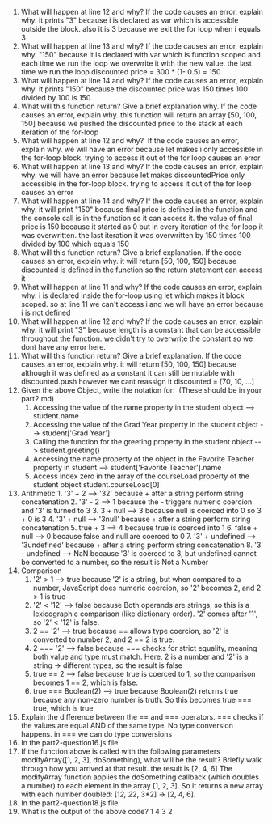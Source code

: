 1. What will happen at line 12 and why? If the code causes an error, explain why. it prints "3" because i is declared as var which is accessible outside the block. also it is 3 because we exit the for loop when i equals 3
2. What will happen at line 13 and why? If the code causes an error, explain why. "150" because it is declared with var which is function scoped and each time we run the loop we overwrite it with the new value. the last time we run the loop discounted price = 300 * (1- 0.5) = 150
3. What will happen at line 14 and why? If the code causes an error, explain why. it prints "150" because the discounted price was 150 times 100 divided by 100 is 150
4. What will this function return? Give a brief explanation why. If the code causes an error, explain why. this function will return an array [50, 100, 150] because we pushed the discounted price to the stack at each iteration of the for-loop
5. What will happen at line 12 and why?  If the code causes an error, explain why. we will have an error because let makes i only accessible in the for-loop block. trying to access it out of the for loop causes an error
6. What will happen at line 13 and why? If the code causes an error, explain why. we will have an error because let makes discountedPrice only accessible in the for-loop block. trying to access it out of the for loop causes an error
7. What will happen at line 14 and why? If the code causes an error, explain why. it will print "150" because final price is defined in the function and the console call is in the function so it can access it. the value of final price is 150 because it started as 0 but in every iteration of the for loop it was overwritten. the last iteration it was overwritten by 150 times 100 divided by 100 which equals 150
8. What will this function return? Give a brief explanation. If the code causes an error, explain why. it will return [50, 100, 150] because discounted is defined in the function so the return statement can access it
9. What will happen at line 11 and why? If the code causes an error, explain why. i is declared inside the for-loop using let which makes it block scoped. so at line 11 we can't access i and we will have an error because i is not defined
10. What will happen at line 12 and why? If the code causes an error, explain why. it will print "3" because length is a constant that can be accessible throughout the function. we didn't try to overwrite the constant so we dont have any error here. 
11. What will this function return? Give a brief explanation. If the code causes an error, explain why. it will return [50, 100, 150] because although it was defined as a constant it can still be mutable with discounted.push however we cant reassign it discounted = [70, 10, ...]
12. Given the above Object, write the notation for:  (These should be in your part2.md)
    1. Accessing the value of the name property in the student object --> student.name
    2. Accessing the value of the Grad Year property in the student object --> student['Grad Year'] 
    3. Calling the function for the greeting property in the student object --> student.greeting()
    4. Accessing the name property of the object in the Favorite Teacher property in student --> student['Favorite Teacher'].name
    5. Access index zero in the array of the courseLoad property of the student object student.courseLoad[0]
 13. Arithmetic
    1. '3' + 2 --> '32' because + after a string perform string concatenation 
    2. '3' - 2 --> 1 because the - triggers numeric coercion and '3' is turned to 3 
    3. 3 + null --> 3 because null is coerced into 0 so 3 + 0 is 3
    4. '3' + null --> '3null' because + after a string perform string concatenation
    5. true + 3 --> 4 because true is coerced into 1 
    6. false + null --> 0 because false and null are coerced to 0
    7. '3' + undefined --> '3undefined' because + after a string perform string concatenation
    8. '3' - undefined --> NaN because '3' is coerced to 3, but undefined cannot be converted to a number, so the result is Not a Number
 14. Comparison
     1.  '2' > 1 --> true because '2' is a string, but when compared to a number, JavaScript does numeric coercion, so '2' becomes 2, and 2 > 1 is true
     2.  '2' < '12' --> false because Both operands are strings, so this is a lexicographic comparison (like dictionary order). '2' comes after '1', so '2' < '12' is false.
     3.  2 == '2' --> true because == allows type coercion, so '2' is converted to number 2, and 2 == 2 is true.
     4.  2 === '2' --> false because === checks for strict equality, meaning both value and type must match. Here, 2 is a number and '2' is a string → different types, so the result is false
     5.  true == 2 --> false because true is coerced to 1, so the comparison becomes 1 == 2, which is false.
     6.  true === Boolean(2) --> true because Boolean(2) returns true because any non-zero number is truth. So this becomes true === true, which is true
 15. Explain the difference between the == and === operators. === checks if the values are equal AND of the same type. No type conversion happens. in === we can do type conversions
 16. In the part2-question16.js file
 17. If the function above is called with the following parameters modifyArray([1, 2, 3], doSomething), what will be the result? Briefly walk through how you arrived at that result. the result is [2, 4, 6] The modifyArray function applies the doSomething callback (which doubles a number) to each element in the array [1, 2, 3]. So it returns a new array with each number doubled: [1*2, 2*2, 3*2] → [2, 4, 6].
 1.  In the part2-question18.js file
 2.  What is the output of the above code? 1 4 3 2